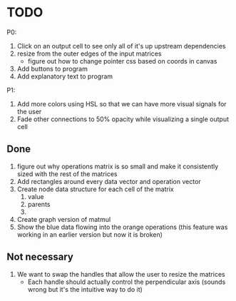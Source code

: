 # TODO
P0:
1. Click on an output cell to see only all of it's up upstream dependencies
1. resize from the outer edges of the input matrices
    - figure out how to change pointer css based on coords in canvas
1. Add buttons to program
1. Add explanatory text to program

P1:
1. Add more colors using HSL so that we can have more visual signals for the user
1. Fade other connections to 50% opacity while visualizing a single output cell

## Done
1. figure out why operations matrix is so small and make it consistently sized with the rest of the matrices
1. Add rectangles around every data vector and operation vector
1. Create node data structure for each cell of the matrix
    1. value
    1. parents
    1. 
1. Create graph version of matmul
1. Show the blue data flowing into the orange operations (this feature was working in an earlier version but now it is broken)

## Not necessary
1. We want to swap the handles that allow the user to resize the matrices
    - Each handle should actually control the perpendicular axis (sounds wrong but it's the intuitive way to do it)